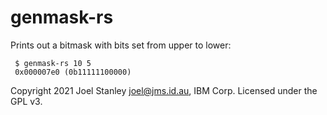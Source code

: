 # genmask-rs

Prints out a bitmask with bits set from upper to lower:

```
 $ genmask-rs 10 5
 0x000007e0 (0b11111100000)
```

Copyright 2021 Joel Stanley <joel@jms.id.au>, IBM Corp.
Licensed under the GPL v3.
